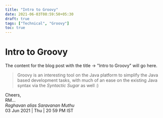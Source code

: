 ```yaml
---
title: "Intro to Groovy"
date: 2021-06-03T08:59:50+05:30
draft: true
tags: ["Technical", "Groovy"]
toc: true
---
```


# Intro to Groovy

The content for the blog post with the title &rarr; "Intro to Groovy" will go here.

<!--more-->

> Groovy is an interesting tool on the Java platform to simplify the Java based development
> tasks, with much of an ease on the existing Java syntax via the *Syntactic Sugar* as well :) 



Cheers,\
RM...\
_Raghavan alias Saravanan Muthu_\
03 Jun 2021 | Thu | 20 59 PM IST
